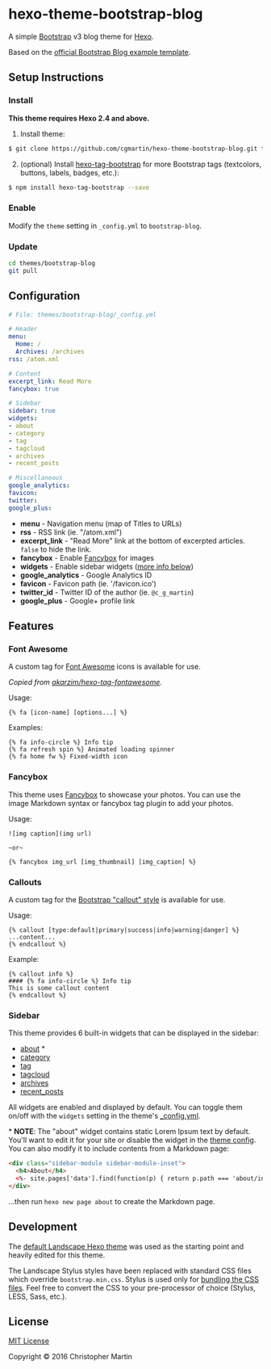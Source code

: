 # hexo-theme-bootstrap-blog

A simple [Bootstrap] v3 blog theme for [Hexo].

Based on the [official Bootstrap Blog example template](http://getbootstrap.com/examples/blog/).

## Setup Instructions

### Install

**This theme requires Hexo 2.4 and above.**

1) Install theme:

```bash
$ git clone https://github.com/cgmartin/hexo-theme-bootstrap-blog.git themes/bootstrap-blog
```

2) (optional) Install [hexo-tag-bootstrap](https://github.com/wzpan/hexo-tag-bootstrap) for more Bootstrap tags (textcolors, buttons, labels, badges, etc.):

```bash
$ npm install hexo-tag-bootstrap --save
```

### Enable

Modify the `theme` setting in `_config.yml` to `bootstrap-blog`.

### Update

``` bash
cd themes/bootstrap-blog
git pull
```

## Configuration

``` yml
# File: themes/bootstrap-blog/_config.yml

# Header
menu:
  Home: /
  Archives: /archives
rss: /atom.xml

# Content
excerpt_link: Read More
fancybox: true

# Sidebar
sidebar: true
widgets:
- about
- category
- tag
- tagcloud
- archives
- recent_posts

# Miscellaneous
google_analytics:
favicon:
twitter:
google_plus:
```

- **menu** - Navigation menu (map of Titles to URLs)
- **rss** - RSS link (ie. "/atom.xml")
- **excerpt_link** - "Read More" link at the bottom of excerpted articles. `false` to hide the link.
- **fancybox** - Enable [Fancybox] for images
- **widgets** - Enable sidebar widgets ([more info below](#sidebar))
- **google_analytics** - Google Analytics ID
- **favicon** - Favicon path (ie. '/favicon.ico')
- **twitter_id** - Twitter ID of the author (ie. `@c_g_martin`)
- **google_plus** - Google+ profile link

## Features

### Font Awesome

A custom tag for [Font Awesome] icons is available for use.

*Copied from [akarzim/hexo-tag-fontawesome](https://github.com/akarzim/hexo-tag-fontawesome).*

Usage:
```
{% fa [icon-name] [options...] %}
```

Examples:
```
{% fa info-circle %} Info tip
{% fa refresh spin %} Animated loading spinner
{% fa home fw %} Fixed-width icon
```


### Fancybox

This theme uses [Fancybox] to showcase your photos. You can use the image Markdown syntax or fancybox tag plugin to add your photos.

Usage:
```
![img caption](img url)

~or~

{% fancybox img_url [img_thumbnail] [img_caption] %}
```

### Callouts

A custom tag for the [Bootstrap "callout" style](http://cpratt.co/twitter-bootstrap-callout-css-styles/) is available for use.

Usage:
```
{% callout [type:default|primary|success|info|warning|danger] %}
...content...
{% endcallout %}
```

Example:
```
{% callout info %}
#### {% fa info-circle %} Info tip
This is some callout content
{% endcallout %}
```

### Sidebar

This theme provides 6 built-in widgets that can be displayed in the sidebar:

- [about](./layout/_widget/about.ejs) \*
- [category](./layout/_widget/category.ejs)
- [tag](./layout/_widget/tag.ejs)
- [tagcloud](./layout/_widget/tagcloud.ejs)
- [archives](./layout/_widget/archives.ejs)
- [recent_posts](./layout/_widget/recent_posts.ejs)

All widgets are enabled and displayed by default. You can toggle them on/off with the `widgets` setting in the theme's [_config.yml](./config.yml).

\* **NOTE**: The "about" widget contains static Lorem Ipsum text by default. You'll want to edit it for your site or disable the widget in the [theme config](./config.yml). You can also modify it to include contents from a Markdown page:
```html
<div class="sidebar-module sidebar-module-inset">
  <h4>About</h4>
  <%- site.pages['data'].find(function(p) { return p.path === 'about/index.html'; }).content %>
</div>
```
...then run `hexo new page about` to create the Markdown page.


## Development

The [default Landscape Hexo theme](https://github.com/hexojs/hexo-theme-landscape) was used as the starting point and heavily edited for this theme.

The Landscape Stylus styles have been replaced with standard CSS files which override `bootstrap.min.css`. Stylus is used only for [bundling the CSS files](./source/css/styles.styl). Feel free to convert the CSS to your pre-processor of choice (Stylus, LESS, Sass, etc.).

## License

[MIT License](http://cgm.mit-license.org/)

Copyright © 2016 Christopher Martin

[Hexo]: http://zespia.tw/hexo/
[Fancybox]: http://fancyapps.com/fancybox/
[Font Awesome]: http://fontawesome.io/
[Bootstrap]: http://getbootstrap.com/
